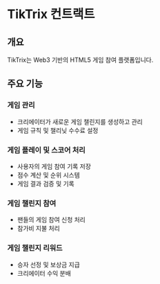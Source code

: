 # TikTrix 컨트랙트

## 개요
TikTrix는 Web3 기반의 HTML5 게임 참여 플랫폼입니다.

## 주요 기능

### 게임 관리
- 크리에이터가 새로운 게임 챌린지를 생성하고 관리
- 게임 규칙 및 챌리닞 수수료 설정

### 게임 플레이 및 스코어 처리
- 사용자의 게임 참여 기록 저장
- 점수 계산 및 순위 시스템
- 게임 결과 검증 및 기록

### 게임 챌린지 참여
- 팬들의 게임 참여 신청 처리
- 참가비 지불 처리

### 게임 챌린지 리워드
- 승자 선정 및 보상금 지급
- 크리에이터 수익 분배
